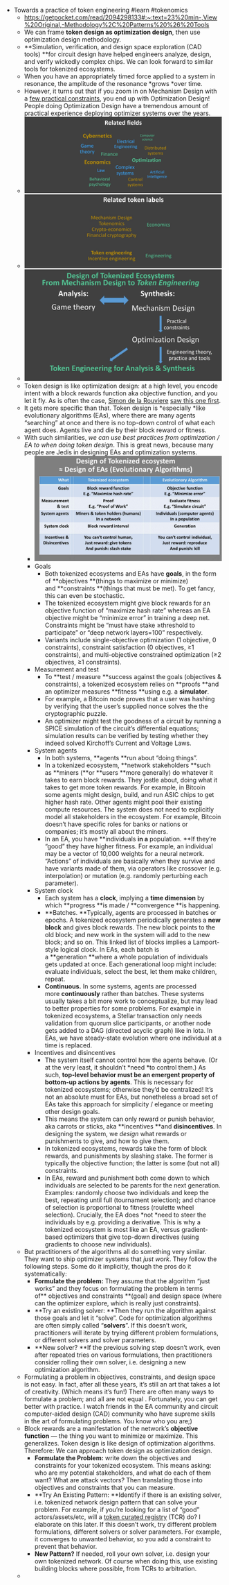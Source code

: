 - Towards a practice of token engineering #learn #tokenomics
	- https://getpocket.com/read/2094298133#:~:text=23%20min-,View%20Original,-Methodology%2C%20Patterns%20%26%20Tools
	- We can frame **token design as optimization design**, then use optimization design methodology.
	- **Simulation, verification, and design space exploration (CAD tools) **for circuit design have helped engineers analyze, design, and verify wickedly complex chips. We can look forward to similar tools for tokenized ecosystems.
	- When you have an appropriately timed force applied to a system in resonance, the amplitude of the resonance *grows *over time.
	- However, it turns out that if you zoom in on Mechanism Design with a [few practical constraints](https://medium.com/blockchannel/a-crash-course-in-mechanism-design-for-cryptoeconomic-applications-a9f06ab6a976), you end up with Optimization Design! People doing Optimization Design have a tremendous amount of practical experience deploying optimizer systems over the years.
	- ![image.png](../assets/image_1666424860878_0.png)
	- ![image.png](../assets/image_1666424870213_0.png)
	- ![image.png](../assets/image_1666424887993_0.png)
	- Token design is like optimization design: at a high level, you encode intent with a block rewards function aka objective function, and you let it fly. As is often the case, [Simon de la Rouviere](https://medium.com/@simondlr) [saw this one first](https://hackernoon.com/history-is-rhyming-fitness-functions-comparing-blockchain-tokens-to-the-web-3c117239f4c).
	- It gets more specific than that. Token design is *especially *like evolutionary algorithms (EAs), where there are many agents “searching” at once and there is no top-down control of what each agent does. Agents live and die by their block reward or fitness.
	- With such similarities, *we can use best practices from optimization / EA to when doing token design*. This is great news, because many people are Jedis in designing EAs and optimization systems.
		- ![image.png](../assets/image_1666424926205_0.png)
		- Goals
			- Both tokenized ecosystems and EAs have **goals**, in the form of **objectives **(things to maximize or minimize) and **constraints **(things that must be met). To get fancy, this can even be stochastic.
			- The tokenized ecosystem might give block rewards for an objective function of “maximize hash rate” whereas an EA objective might be “minimize error” in training a deep net. Constraints might be “must have stake ≥threshold to participate” or “deep network layers=100” respectively.
			- Variants include single-objective optimization (1 objective, 0 constraints), constraint satisfaction (0 objectives, ≥1 constraints), and multi-objective constrained optimization (≥2 objectives, ≥1 constraints).
		- Measurement and test
			- To **test / measure **success against the goals (objectives & constraints), a tokenized ecosystem relies on **proofs **and an optimizer measures **fitness **using e.g. a **simulator**.
			- For example, a Bitcoin node proves that a user was hashing by verifying that the user’s supplied nonce solves the the cryptographic puzzle.
			- An optimizer might test the goodness of a circuit by running a SPICE simulation of the circuit’s differential equations; simulation results can be verified by testing whether they indeed solved Kirchoff’s Current and Voltage Laws.
		- System agents
			- In both systems, **agents **run about “doing things”.
			- In a tokenized ecosystem, **network stakeholders **such as **miners (**or **users **more generally) do whatever it takes to earn block rewards. They jostle about, doing what it takes to get more token rewards. For example, in Bitcoin some agents might design, build, and run ASIC chips to get higher hash rate. Other agents might pool their existing compute resources. The system does not need to explicitly model all stakeholders in the ecosystem. For example, Bitcoin doesn’t have specific roles for banks or nations or companies; it’s mostly all about the miners.
			- In an EA, you have **individuals **in a** population. **If they’re “good” they have higher fitness. For example, an individual may be a vector of 10,000 weights for a neural network. “Actions” of individuals are basically when they survive and have variants made of them, via operators like crossover (e.g. interpolation) or mutation (e.g. randomly perturbing each parameter).
		- System clock
			- Each system has a **clock**, implying a **time dimension** by which **progress **is made / **convergence **is happening.
			- **Batches. **Typically, agents are processed in batches or epochs. A tokenized ecosystem periodically generates a **new block** and gives block rewards. The new block points to the old block; and new work in the system will add to the new block; and so on. This linked list of blocks implies a Lamport-style logical clock. In EAs, each batch is a **generation **where a whole population of individuals gets updated at once. Each generational loop might include: evaluate individuals, select the best, let them make children, repeat.
			- **Continuous.** In some systems, agents are processed more **continuously** rather than batches. These systems usually takes a bit more work to conceptualize, but may lead to better properties for some problems. For example in tokenized ecosystems, a Stellar transaction only needs validation from quorum slice participants, or another node gets added to a DAG (directed acyclic graph) like in Iota. In EAs, we have steady-state evolution where one individual at a time is replaced.
		- Incentives and disincentives
			- The system itself cannot control how the agents behave. (Or at the very least, it shouldn’t *need *to control them.) As such, **top-level behavior must be an emergent property of bottom-up actions by agents**. This is necessary for tokenized ecosystems; otherwise they’d be centralized! It’s not an absolute must for EAs, but nonetheless a broad set of EAs take this approach for simplicity / elegance or meeting other design goals.
			- This means the system can only reward or punish behavior, aka carrots or sticks, aka **incentives **and **disincentives**. In designing the system, we *design* what rewards or punishments to give, and how to give them.
			- In tokenized ecosystems, rewards take the form of block rewards, and punishments by slashing stake. The former is typically the objective function; the latter is some (but not all) constraints.
			- In EAs, reward and punishment both come down to which individuals are selected to be parents for the next generation. Examples: randomly choose two individuals and keep the best, repeating until full (tournament selection); and chance of selection is proportional to fitness (roulette wheel selection). Crucially, the EA does *not *need to steer the individuals by e.g. providing a derivative. This is why a tokenized ecosystem is most like an EA, versus gradient-based optimizers that give top-down directives (using gradients to choose new individuals).
	- But practitioners of the algorithms all do something very similar. They want to ship optimizer systems that *just work*. They follow the following steps. Some do it implicitly, though the pros do it systematically:
		- **Formulate the problem:** They assume that the algorithm “just works” and they focus on formulating the problem in terms of** objectives and constraints **(goal) and design space (where can the optimizer explore, which is really just constraints).
		- **Try an existing solver: **Then they run the algorithm against those goals and let it “solve”. Code for optimization algorithms are often simply called “**solvers**”. If this doesn’t work, practitioners will iterate by trying different problem formulations, or different solvers and solver parameters.
		- **New solver? **If the previous solving step doesn’t work, even after repeated tries on various formulations, then practitioners consider rolling their own solver, i.e. designing a new optimization algorithm.
	- Formulating a problem in objectives, constraints, and design space is not easy. In fact, after all these years, it’s still an art that takes a lot of creativity. (Which means it’s fun!) There are often many ways to formulate a problem; and all are not equal . Fortunately, you can get better with practice. I watch friends in the EA community and circuit computer-aided design (CAD) community who have supreme skills in the art of formulating problems. You know who you are;)
	- Block rewards are a manifestation of the network’s **objective function** — the thing you want to minimize or maximize. This generalizes. Token design is like design of optimization algorithms. Therefore: We can approach token design as optimization design.
		- **Formulate the Problem:** write down the objectives and constraints for your tokenized ecosystem. This means asking: who are my potential stakeholders, and what do each of them want? What are attack vectors? Then translating those into objectives and constraints that you can measure.
		- **Try An Existing Pattern: **Identify if there is an existing solver, i.e. tokenized network design pattern that can solve your problem. For example, if you’re looking for a list of “good” actors/assets/etc, will a [token curated registry](https://medium.com/@ilovebagels/token-curated-registries-1-0-61a232f8dac7) (TCR) do? I elaborate on this later. If this doesn’t work, try different problem formulations, different solvers or solver parameters. For example, it converges to unwanted behavior, so you add a constraint to prevent that behavior.
		- **New Pattern?** If needed, roll your own solver, i.e. design your own tokenized network. Of course when doing this, use existing building blocks where possible, from TCRs to arbitration.
	-